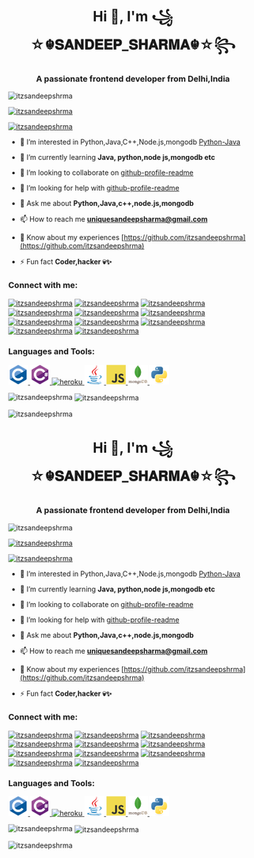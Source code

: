 <h1 align="center">Hi 👋, I'm ꧁☆☬𝐒𝐀𝐍𝐃𝐄𝐄𝐏_𝐒𝐇𝐀𝐑𝐌𝐀☬☆꧂</h1>
<h3 align="center">A passionate frontend developer from Delhi,India</h3>

<p align="left"> <img src="https://komarev.com/ghpvc/?username=itzsandeepshrma&label=Profile%20views&color=0e75b6&style=flat" alt="itzsandeepshrma" /> </p>

<p align="left"> <a href="https://github.com/ryo-ma/github-profile-trophy"><img src="https://github-profile-trophy.vercel.app/?username=itzsandeepshrma" alt="itzsandeepshrma" /></a> </p>

<p align="left"> <a href="https://twitter.com/itzsandeepshrma" target="blank"><img src="https://img.shields.io/twitter/follow/itzsandeepshrma?logo=twitter&style=for-the-badge" alt="itzsandeepshrma" /></a> </p>

- 👀 I’m interested in Python,Java,C++,Node.js,mongodb [Python-Java](https://github.com/itzsandeepshrma/Python-Java)

- 🌱 I’m currently learning **Java, python,node js,mongodb etc**

- 👯 I’m looking to collaborate on [github-profile-readme](https://github.com/itzsandeepshrma/github-profile-readme)

- 🤝 I’m looking for help with [github-profile-readme](https://github.com/itzsandeepshrma/github-profile-readme)

- 💬 Ask me about **Python,Java,c++,node.js,mongodb**

- 📫 How to reach me **uniquesandeepsharma@gmail.com**

- 📄 Know about my experiences [https://github.com/itzsandeepshrma](https://github.com/itzsandeepshrma)

- ⚡ Fun fact **Coder,hacker 💀✨**

<h3 align="left">Connect with me:</h3>
<p align="left">
<a href="https://codepen.io/itzsandeepshrma" target="blank"><img align="center" src="https://raw.githubusercontent.com/rahuldkjain/github-profile-readme-generator/master/src/images/icons/Social/codepen.svg" alt="itzsandeepshrma" height="30" width="40" /></a>
<a href="https://dev.to/itzsandeepshrma" target="blank"><img align="center" src="https://raw.githubusercontent.com/rahuldkjain/github-profile-readme-generator/master/src/images/icons/Social/devto.svg" alt="itzsandeepshrma" height="30" width="40" /></a>
<a href="https://twitter.com/itzsandeepshrma" target="blank"><img align="center" src="https://raw.githubusercontent.com/rahuldkjain/github-profile-readme-generator/master/src/images/icons/Social/twitter.svg" alt="itzsandeepshrma" height="30" width="40" /></a>
<a href="https://linkedin.com/in/itzsandeepshrma" target="blank"><img align="center" src="https://raw.githubusercontent.com/rahuldkjain/github-profile-readme-generator/master/src/images/icons/Social/linked-in-alt.svg" alt="itzsandeepshrma" height="30" width="40" /></a>
<a href="https://stackoverflow.com/users/itzsandeepshrma" target="blank"><img align="center" src="https://raw.githubusercontent.com/rahuldkjain/github-profile-readme-generator/master/src/images/icons/Social/stack-overflow.svg" alt="itzsandeepshrma" height="30" width="40" /></a>
<a href="https://codesandbox.com/itzsandeepshrma" target="blank"><img align="center" src="https://raw.githubusercontent.com/rahuldkjain/github-profile-readme-generator/master/src/images/icons/Social/codesandbox.svg" alt="itzsandeepshrma" height="30" width="40" /></a>
<a href="https://kaggle.com/itzsandeepshrma" target="blank"><img align="center" src="https://raw.githubusercontent.com/rahuldkjain/github-profile-readme-generator/master/src/images/icons/Social/kaggle.svg" alt="itzsandeepshrma" height="30" width="40" /></a>
<a href="https://fb.com/itzsandeepshrma" target="blank"><img align="center" src="https://raw.githubusercontent.com/rahuldkjain/github-profile-readme-generator/master/src/images/icons/Social/facebook.svg" alt="itzsandeepshrma" height="30" width="40" /></a>
<a href="https://instagram.com/itzsandeepshrma" target="blank"><img align="center" src="https://raw.githubusercontent.com/rahuldkjain/github-profile-readme-generator/master/src/images/icons/Social/instagram.svg" alt="itzsandeepshrma" height="30" width="40" /></a>
<a href="https://www.youtube.com/c/itzsandeepshrma" target="blank"><img align="center" src="https://raw.githubusercontent.com/rahuldkjain/github-profile-readme-generator/master/src/images/icons/Social/youtube.svg" alt="itzsandeepshrma" height="30" width="40" /></a>
<a href="https://www.hackerearth.com/itzsandeepshrma" target="blank"><img align="center" src="https://raw.githubusercontent.com/rahuldkjain/github-profile-readme-generator/master/src/images/icons/Social/hackerearth.svg" alt="itzsandeepshrma" height="30" width="40" /></a>
</p>

<h3 align="left">Languages and Tools:</h3>
<p align="left"> <a href="https://www.cprogramming.com/" target="_blank" rel="noreferrer"> <img src="https://raw.githubusercontent.com/devicons/devicon/master/icons/c/c-original.svg" alt="c" width="40" height="40"/> </a> <a href="https://www.w3schools.com/cs/" target="_blank" rel="noreferrer"> <img src="https://raw.githubusercontent.com/devicons/devicon/master/icons/csharp/csharp-original.svg" alt="csharp" width="40" height="40"/> </a> <a href="https://heroku.com" target="_blank" rel="noreferrer"> <img src="https://www.vectorlogo.zone/logos/heroku/heroku-icon.svg" alt="heroku" width="40" height="40"/> </a> <a href="https://www.java.com" target="_blank" rel="noreferrer"> <img src="https://raw.githubusercontent.com/devicons/devicon/master/icons/java/java-original.svg" alt="java" width="40" height="40"/> </a> <a href="https://developer.mozilla.org/en-US/docs/Web/JavaScript" target="_blank" rel="noreferrer"> <img src="https://raw.githubusercontent.com/devicons/devicon/master/icons/javascript/javascript-original.svg" alt="javascript" width="40" height="40"/> </a> <a href="https://www.mongodb.com/" target="_blank" rel="noreferrer"> <img src="https://raw.githubusercontent.com/devicons/devicon/master/icons/mongodb/mongodb-original-wordmark.svg" alt="mongodb" width="40" height="40"/> </a> <a href="https://www.python.org" target="_blank" rel="noreferrer"> <img src="https://raw.githubusercontent.com/devicons/devicon/master/icons/python/python-original.svg" alt="python" width="40" height="40"/> </a> </p>

<p><img align="left" src="https://github-readme-stats.vercel.app/api/top-langs?username=itzsandeepshrma&show_icons=true&locale=en&layout=compact" alt="itzsandeepshrma" /></p>

<p>&nbsp;<img align="center" src="https://github-readme-stats.vercel.app/api?username=itzsandeepshrma&show_icons=true&locale=en" alt="itzsandeepshrma" /></p>

<p><img align="center" src="https://github-readme-streak-stats.herokuapp.com/?user=itzsandeepshrma&" alt="itzsandeepshrma" /></p>
<h1 align="center">Hi 👋, I'm ꧁☆☬𝐒𝐀𝐍𝐃𝐄𝐄𝐏_𝐒𝐇𝐀𝐑𝐌𝐀☬☆꧂</h1>
<h3 align="center">A passionate frontend developer from Delhi,India</h3>

<p align="left"> <img src="https://komarev.com/ghpvc/?username=itzsandeepshrma&label=Profile%20views&color=0e75b6&style=flat" alt="itzsandeepshrma" /> </p>

<p align="left"> <a href="https://github.com/ryo-ma/github-profile-trophy"><img src="https://github-profile-trophy.vercel.app/?username=itzsandeepshrma" alt="itzsandeepshrma" /></a> </p>

<p align="left"> <a href="https://twitter.com/itzsandeepshrma" target="blank"><img src="https://img.shields.io/twitter/follow/itzsandeepshrma?logo=twitter&style=for-the-badge" alt="itzsandeepshrma" /></a> </p>

- 👀 I’m interested in Python,Java,C++,Node.js,mongodb [Python-Java](https://github.com/itzsandeepshrma/Python-Java)

- 🌱 I’m currently learning **Java, python,node js,mongodb etc**

- 👯 I’m looking to collaborate on [github-profile-readme](https://github.com/itzsandeepshrma/github-profile-readme)

- 🤝 I’m looking for help with [github-profile-readme](https://github.com/itzsandeepshrma/github-profile-readme)

- 💬 Ask me about **Python,Java,c++,node.js,mongodb**

- 📫 How to reach me **uniquesandeepsharma@gmail.com**

- 📄 Know about my experiences [https://github.com/itzsandeepshrma](https://github.com/itzsandeepshrma)

- ⚡ Fun fact **Coder,hacker 💀✨**

<h3 align="left">Connect with me:</h3>
<p align="left">
<a href="https://codepen.io/itzsandeepshrma" target="blank"><img align="center" src="https://raw.githubusercontent.com/rahuldkjain/github-profile-readme-generator/master/src/images/icons/Social/codepen.svg" alt="itzsandeepshrma" height="30" width="40" /></a>
<a href="https://dev.to/itzsandeepshrma" target="blank"><img align="center" src="https://raw.githubusercontent.com/rahuldkjain/github-profile-readme-generator/master/src/images/icons/Social/devto.svg" alt="itzsandeepshrma" height="30" width="40" /></a>
<a href="https://twitter.com/itzsandeepshrma" target="blank"><img align="center" src="https://raw.githubusercontent.com/rahuldkjain/github-profile-readme-generator/master/src/images/icons/Social/twitter.svg" alt="itzsandeepshrma" height="30" width="40" /></a>
<a href="https://linkedin.com/in/itzsandeepshrma" target="blank"><img align="center" src="https://raw.githubusercontent.com/rahuldkjain/github-profile-readme-generator/master/src/images/icons/Social/linked-in-alt.svg" alt="itzsandeepshrma" height="30" width="40" /></a>
<a href="https://stackoverflow.com/users/itzsandeepshrma" target="blank"><img align="center" src="https://raw.githubusercontent.com/rahuldkjain/github-profile-readme-generator/master/src/images/icons/Social/stack-overflow.svg" alt="itzsandeepshrma" height="30" width="40" /></a>
<a href="https://codesandbox.com/itzsandeepshrma" target="blank"><img align="center" src="https://raw.githubusercontent.com/rahuldkjain/github-profile-readme-generator/master/src/images/icons/Social/codesandbox.svg" alt="itzsandeepshrma" height="30" width="40" /></a>
<a href="https://kaggle.com/itzsandeepshrma" target="blank"><img align="center" src="https://raw.githubusercontent.com/rahuldkjain/github-profile-readme-generator/master/src/images/icons/Social/kaggle.svg" alt="itzsandeepshrma" height="30" width="40" /></a>
<a href="https://fb.com/itzsandeepshrma" target="blank"><img align="center" src="https://raw.githubusercontent.com/rahuldkjain/github-profile-readme-generator/master/src/images/icons/Social/facebook.svg" alt="itzsandeepshrma" height="30" width="40" /></a>
<a href="https://instagram.com/itzsandeepshrma" target="blank"><img align="center" src="https://raw.githubusercontent.com/rahuldkjain/github-profile-readme-generator/master/src/images/icons/Social/instagram.svg" alt="itzsandeepshrma" height="30" width="40" /></a>
<a href="https://www.youtube.com/c/itzsandeepshrma" target="blank"><img align="center" src="https://raw.githubusercontent.com/rahuldkjain/github-profile-readme-generator/master/src/images/icons/Social/youtube.svg" alt="itzsandeepshrma" height="30" width="40" /></a>
<a href="https://www.hackerearth.com/itzsandeepshrma" target="blank"><img align="center" src="https://raw.githubusercontent.com/rahuldkjain/github-profile-readme-generator/master/src/images/icons/Social/hackerearth.svg" alt="itzsandeepshrma" height="30" width="40" /></a>
</p>

<h3 align="left">Languages and Tools:</h3>
<p align="left"> <a href="https://www.cprogramming.com/" target="_blank" rel="noreferrer"> <img src="https://raw.githubusercontent.com/devicons/devicon/master/icons/c/c-original.svg" alt="c" width="40" height="40"/> </a> <a href="https://www.w3schools.com/cs/" target="_blank" rel="noreferrer"> <img src="https://raw.githubusercontent.com/devicons/devicon/master/icons/csharp/csharp-original.svg" alt="csharp" width="40" height="40"/> </a> <a href="https://heroku.com" target="_blank" rel="noreferrer"> <img src="https://www.vectorlogo.zone/logos/heroku/heroku-icon.svg" alt="heroku" width="40" height="40"/> </a> <a href="https://www.java.com" target="_blank" rel="noreferrer"> <img src="https://raw.githubusercontent.com/devicons/devicon/master/icons/java/java-original.svg" alt="java" width="40" height="40"/> </a> <a href="https://developer.mozilla.org/en-US/docs/Web/JavaScript" target="_blank" rel="noreferrer"> <img src="https://raw.githubusercontent.com/devicons/devicon/master/icons/javascript/javascript-original.svg" alt="javascript" width="40" height="40"/> </a> <a href="https://www.mongodb.com/" target="_blank" rel="noreferrer"> <img src="https://raw.githubusercontent.com/devicons/devicon/master/icons/mongodb/mongodb-original-wordmark.svg" alt="mongodb" width="40" height="40"/> </a> <a href="https://www.python.org" target="_blank" rel="noreferrer"> <img src="https://raw.githubusercontent.com/devicons/devicon/master/icons/python/python-original.svg" alt="python" width="40" height="40"/> </a> </p>

<p><img align="left" src="https://github-readme-stats.vercel.app/api/top-langs?username=itzsandeepshrma&show_icons=true&locale=en&layout=compact" alt="itzsandeepshrma" /></p>

<p>&nbsp;<img align="center" src="https://github-readme-stats.vercel.app/api?username=itzsandeepshrma&show_icons=true&locale=en" alt="itzsandeepshrma" /></p>

<p><img align="center" src="https://github-readme-streak-stats.herokuapp.com/?user=itzsandeepshrma&" alt="itzsandeepshrma" /></p>

